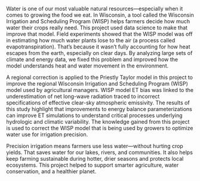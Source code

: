 Water is one of our most valuable natural resources—especially when it comes to growing the food we eat. In Wisconsin, a tool called the Wisconsin Irrigation and Scheduling Program (WISP) helps farmers decide how much water their crops really need. This project used data science to make that improve that model. Field experiments showed that the WISP model was off in estimating how much water plants lose to the air (a process called evapotranspiration). That’s because it wasn’t fully accounting for how heat escapes from the earth, especially on clear days. By analyzing large sets of climate and energy data, we fixed this problem and improved how the model understands heat and water movement in the environment.

A regional correction is applied to the Priestly Taylor model in this project to improve the regional Wisconsin Irrigation and Scheduling Program (WISP) model used by agricultural managers. WISP model ET bias was linked to the underestimation of net long-wave radiation traced to incorrect specifications of effective clear-sky atmospheric emissivity. The results of this study highlight that improvements to energy balance parameterizations can improve ET simulations to understand critical processes underlying hydrologic and climatic variability. The knowledge gained from this project is used to correct the WISP model that is being used by growers to optimize water use for irrigation precision.

Precision irrigation means farmers use less water—without hurting crop yields. That saves water for our lakes, rivers, and communities. It also helps keep farming sustainable during hotter, drier seasons and protects local ecosystems. This project helped to support smarter agriculture, water conservation, and a healthier planet.







